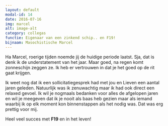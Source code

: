 ```yaml
---
layout: default
modal-id: 14
date: 2016-07-16
img: marcel
alt: image-alt
category: collegas
functie: Eigenaar van een zinkend schip.. en F19!
bijnaam: Masochistische Marcel
---
```


Ha Marcel, roerige tijden noemde jij de huidige periode laatst. Sja, dat is denk ik de understatement van het jaar.
Maar goed, na regen komt zonneschijn zeggen ze. Ik heb er vertrouwen in dat je het goed op de rit gaat krijgen.

Ik weet nog dat ik een sollicitatiegesprek had met jou en Lieven een aantal jaren geleden. 
Natuurlijk was ik zenuwachtig maar ik had ook direct een relaxed gevoel.
Ik wil je nogmaals bedanken voor alles de afgelopen jaren en wil je meegeven dat ik je nooit als baas heb gezien maar als iemand waarbij ik op elk moment kon binnenstappen als het nodig was.
Dat was erg prettig voor mij.

Heel veel succes met **F19** en in het leven!


